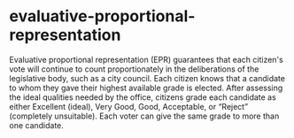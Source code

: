 # evaluative-proportional-representation
Evaluative proportional representation (EPR) guarantees that each citizen's vote will continue to count proportionately in the deliberations of the legislative body, such as a city council. Each citizen knows that a candidate to whom they gave their highest available grade is elected. After assessing the ideal qualities needed by the office, citizens grade each candidate as either Excellent (ideal), Very Good, Good, Acceptable, or “Reject” (completely unsuitable).  Each voter can give the same grade to more than one candidate.
